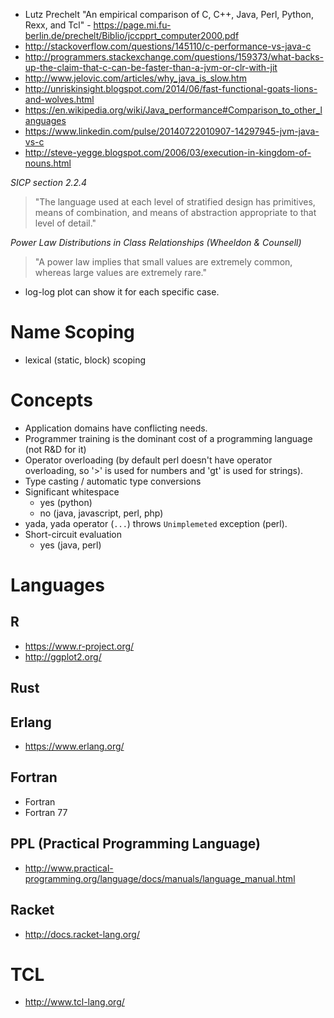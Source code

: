 - Lutz Prechelt "An empirical comparison of C, C++, Java, Perl, Python, Rexx, and Tcl" - https://page.mi.fu-berlin.de/prechelt/Biblio/jccpprt_computer2000.pdf
- http://stackoverflow.com/questions/145110/c-performance-vs-java-c
- http://programmers.stackexchange.com/questions/159373/what-backs-up-the-claim-that-c-can-be-faster-than-a-jvm-or-clr-with-jit
- http://www.jelovic.com/articles/why_java_is_slow.htm
- http://unriskinsight.blogspot.com/2014/06/fast-functional-goats-lions-and-wolves.html
- https://en.wikipedia.org/wiki/Java_performance#Comparison_to_other_languages
- https://www.linkedin.com/pulse/20140722010907-14297945-jvm-java-vs-c
- http://steve-yegge.blogspot.com/2006/03/execution-in-kingdom-of-nouns.html

*SICP section 2.2.4*
> "The language used at each level of stratified design has primitives, means of combination, and means of abstraction appropriate to that level of detail."

*Power Law Distributions in Class Relationships (Wheeldon & Counsell)*
> "A power law implies that small values are extremely common, whereas large values are extremely rare."
- log-log plot can show it for each specific case.

# Name Scoping
- lexical (static, block) scoping

# Concepts
- Application domains have conflicting needs.
- Programmer training is the dominant cost of a programming language (not R&D for it)
- Operator overloading (by default perl doesn't have operator overloading, so '>' is used for numbers and 'gt' is used for strings).
- Type casting / automatic type conversions
- Significant whitespace
    + yes (python)
    + no (java, javascript, perl, php)
- yada, yada operator (`...`) throws `Unimplemeted` exception (perl).
- Short-circuit evaluation
    + yes (java, perl)

# Languages
## R
- https://www.r-project.org/
- http://ggplot2.org/

## Rust

## Erlang
- https://www.erlang.org/

## Fortran
- Fortran
- Fortran 77

## PPL (Practical Programming Language)
- http://www.practical-programming.org/language/docs/manuals/language_manual.html

## Racket
- http://docs.racket-lang.org/

# TCL
- http://www.tcl-lang.org/


